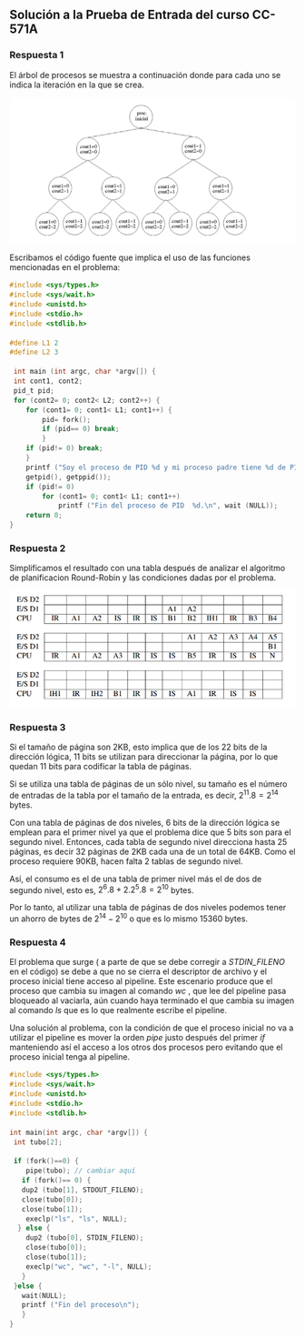 ## Solución a la Prueba de Entrada del curso CC-571A

### Respuesta 1

El árbol de procesos se muestra a continuación donde para cada uno se indica la iteración en la que
se crea.



<img src="Arbol-procesos.png" alt="50" style="zoom:70%;" />

Escribamos el código fuente que implica el uso de las funciones mencionadas en el problema:

```c
#include <sys/types.h>
#include <sys/wait.h>
#include <unistd.h>
#include <stdio.h>
#include <stdlib.h>

#define L1 2
#define L2 3

 int main (int argc, char *argv[]) {
 int cont1, cont2;
 pid_t pid;
 for (cont2= 0; cont2< L2; cont2++) {
    for (cont1= 0; cont1< L1; cont1++) {
        pid= fork();
        if (pid== 0) break;
        }
    if (pid!= 0) break;
    }
    printf ("Soy el proceso de PID %d y mi proceso padre tiene %d de PID.\n",
    getpid(), getppid());
    if (pid!= 0)
        for (cont1= 0; cont1< L1; cont1++)
            printf ("Fin del proceso de PID  %d.\n", wait (NULL));
    return 0;
}
```

   

### Respuesta 2

Simplificamos el resultado con una tabla después de analizar el algoritmo de planificacion Round-Robin y las condiciones dadas por el problema.

<img src="./Procesos-CPU-RR.png" alt="5" style="zoom:80%;" />

### Respuesta 3

Si el tamaño de página son 2KB, esto implica que de los 22 bits de la dirección lógica, 11 bits se utilizan para direccionar la página, por lo que quedan 11 bits para codificar la tabla de páginas. 

Si se utiliza una tabla de páginas de un sólo nivel, su tamaño es el número de entradas de la tabla por el tamaño de la entrada, es decir, $2^{11}. 8 = 2^{14}$ bytes.

Con una tabla de páginas de dos niveles, 6 bits de la dirección lógica  se emplean para el primer nivel ya que el problema dice que 5 bits son para el segundo nivel. Entonces, cada tabla de segundo nivel direcciona hasta 25 páginas, es decir 32 páginas de 2KB cada una  de un total de 64KB. Como el proceso  requiere 90KB, hacen falta 2 tablas de segundo nivel. 

Así, el consumo es el de una tabla de primer nivel más el de dos de segundo nivel, esto es, $2^{6}.8 +2.2^{5}.8 = 2^{10}$ bytes.

Por lo tanto, al utilizar una tabla de páginas de dos niveles podemos tener un ahorro de bytes de $2^{14} -2^{10}$ o que es lo mismo 15360 bytes.

### Respuesta 4

El problema que surge ( a parte de que se debe corregir a *STDIN_FILENO* en el código) se debe a que no se cierra el descriptor de archivo y el proceso inicial tiene acceso al pipeline. Este escenario produce  que el proceso que cambia su imagen al comando *wc* , que lee del pipeline pasa bloqueado al vaciarla, aún cuando haya terminado el que cambia su imagen al comando *ls* que es lo que realmente escribe el pipeline.

Una solución al problema, con la condición de que el proceso inicial no va a utilizar el pipeline es mover la orden *pipe* justo después del primer *if* manteniendo así el acceso a los otros dos procesos pero evitando que el proceso inicial tenga al pipeline.

```c
#include <sys/types.h>
#include <sys/wait.h>
#include <unistd.h>
#include <stdio.h>
#include <stdlib.h> 

int main(int argc, char *argv[]) {
 int tubo[2];
 
 if (fork()==0) {
    pipe(tubo); // cambiar aquí
   if (fork()== 0) {
   dup2 (tubo[1], STDOUT_FILENO);
   close(tubo[0]);
   close(tubo[1]);
    execlp("ls", "ls", NULL);
  } else {
    dup2 (tubo[0], STDIN_FILENO);
    close(tubo[0]);
    close(tubo[1]);
    execlp("wc", "wc", "-l", NULL);
   }
 }else {
   wait(NULL);
   printf ("Fin del proceso\n");
   }
}
```

